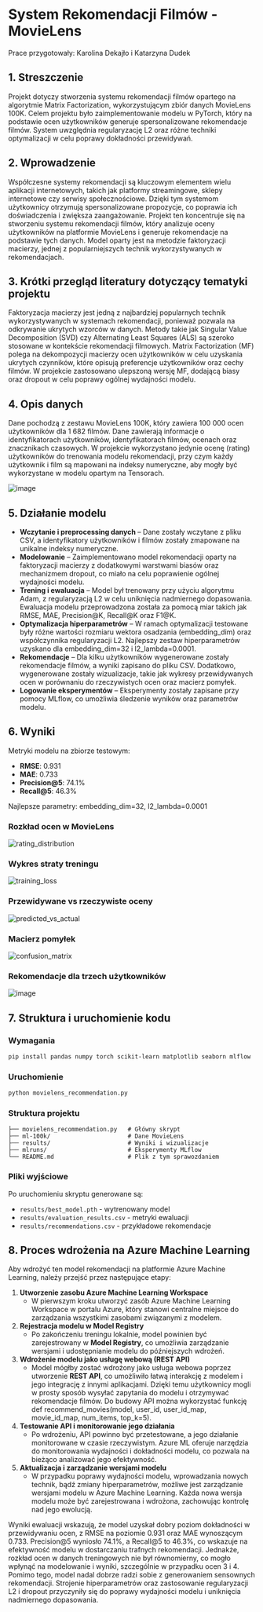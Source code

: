 # System Rekomendacji Filmów - MovieLens

Prace przygotowały:
Karolina Dekajło i Katarzyna Dudek

## 1. Streszczenie
Projekt dotyczy stworzenia systemu rekomendacji filmów opartego na algorytmie Matrix Factorization, wykorzystującym zbiór danych MovieLens 100K. Celem projektu było zaimplementowanie modelu w PyTorch, który na podstawie ocen użytkowników generuje spersonalizowane rekomendacje filmów. System uwzględnia regularyzację L2 oraz różne techniki optymalizacji w celu poprawy dokładności przewidywań.

## 2. Wprowadzenie
Współczesne systemy rekomendacji są kluczowym elementem wielu aplikacji internetowych, takich jak platformy streamingowe, sklepy internetowe czy serwisy społecznościowe. Dzięki tym systemom użytkownicy otrzymują spersonalizowane propozycje, co poprawia ich doświadczenia i zwiększa zaangażowanie. Projekt ten koncentruje się na stworzeniu systemu rekomendacji filmów, który analizuje oceny użytkowników na platformie MovieLens i generuje rekomendacje na podstawie tych danych. Model oparty jest na metodzie faktoryzacji macierzy, jednej z popularniejszych technik wykorzystywanych w rekomendacjach.

## 3. Krótki przegląd literatury dotyczący tematyki projektu
Faktoryzacja macierzy jest jedną z najbardziej popularnych technik wykorzystywanych w systemach rekomendacji, ponieważ pozwala na odkrywanie ukrytych wzorców w danych. Metody takie jak Singular Value Decomposition (SVD) czy Alternating Least Squares (ALS) są szeroko stosowane w kontekście rekomendacji filmowych. Matrix Factorization (MF) polega na dekompozycji macierzy ocen użytkowników w celu uzyskania ukrytych czynników, które opisują preferencje użytkowników oraz cechy filmów. W projekcie zastosowano ulepszoną wersję MF, dodającą biasy oraz dropout w celu poprawy ogólnej wydajności modelu.

## 4. Opis danych
Dane pochodzą z zestawu MovieLens 100K, który zawiera 100 000 ocen użytkowników dla 1 682 filmów. Dane zawierają informacje o identyfikatorach użytkowników, identyfikatorach filmów, ocenach oraz znacznikach czasowych. W projekcie wykorzystano jedynie ocenę (rating) użytkowników do trenowania modelu rekomendacji, przy czym każdy użytkownik i film są mapowani na indeksy numeryczne, aby mogły być wykorzystane w modelu opartym na Tensorach.

![image](https://github.com/user-attachments/assets/61e0c6a1-2458-4a63-8e4f-52403f1c0830)

## 5. Działanie modelu
- **Wczytanie i preprocessing danych** – Dane zostały wczytane z pliku CSV, a identyfikatory użytkowników i filmów zostały zmapowane na unikalne indeksy numeryczne.
- **Modelowanie** – Zaimplementowano model rekomendacji oparty na faktoryzacji macierzy z dodatkowymi warstwami biasów oraz mechanizmem dropout, co miało na celu poprawienie ogólnej wydajności modelu.
- **Trening i ewaluacja** – Model był trenowany przy użyciu algorytmu Adam, z regularyzacją L2 w celu uniknięcia nadmiernego dopasowania. Ewaluacja modelu przeprowadzona została za pomocą miar takich jak RMSE, MAE, Precision@K, Recall@K oraz F1@K.
- **Optymalizacja hiperparametrów** – W ramach optymalizacji testowane były różne wartości rozmiaru wektora osadzania (embedding_dim) oraz współczynnika regularyzacji L2. Najlepszy zestaw hiperparametrów uzyskano dla embedding_dim=32 i l2_lambda=0.0001.
- **Rekomendacje** – Dla kilku użytkowników wygenerowane zostały rekomendacje filmów, a wyniki zapisano do pliku CSV. Dodatkowo, wygenerowane zostały wizualizacje, takie jak wykresy przewidywanych ocen w porównaniu do rzeczywistych ocen oraz macierz pomyłek.
- **Logowanie eksperymentów** – Eksperymenty zostały zapisane przy pomocy MLflow, co umożliwia śledzenie wyników oraz parametrów modelu.

## 6. Wyniki
Metryki modelu na zbiorze testowym:
- **RMSE**: 0.931
- **MAE**: 0.733
- **Precision@5**: 74.1%
- **Recall@5**: 46.3%

Najlepsze parametry: embedding_dim=32, l2_lambda=0.0001

### Rozkład ocen w MovieLens
![rating_distribution](https://github.com/user-attachments/assets/dc4ef01c-40d1-4ce9-80f9-12edf6d055a3)

### Wykres straty treningu
![training_loss](https://github.com/user-attachments/assets/99882539-456c-4f49-9b2b-a3b612fbf45d)

### Przewidywane vs rzeczywiste oceny
![predicted_vs_actual](https://github.com/user-attachments/assets/2408f291-15da-4710-86a1-0b6e681f9754)

### Macierz pomyłek
![confusion_matrix](https://github.com/user-attachments/assets/3fd7ae5b-380c-4281-b7b5-53f01560973a)

### Rekomendacje dla trzech użytkowników
![image](https://github.com/user-attachments/assets/2e287fc2-747f-4c85-94c4-ce131b3edeea)

## 7. Struktura i uruchomienie kodu
### Wymagania
```bash
pip install pandas numpy torch scikit-learn matplotlib seaborn mlflow
```

### Uruchomienie
```bash
python movielens_recommendation.py
```

### Struktura projektu
```
├── movielens_recommendation.py   # Główny skrypt
├── ml-100k/                      # Dane MovieLens
├── results/                      # Wyniki i wizualizacje
├── mlruns/                       # Eksperymenty MLflow
└── README.md                     # Plik z tym sprawozdaniem
```

### Pliki wyjściowe
Po uruchomieniu skryptu generowane są:
- `results/best_model.pth` - wytrenowany model
- `results/evaluation_results.csv` - metryki ewaluacji
- `results/recommendations.csv` - przykładowe rekomendacje

## 8. Proces wdrożenia na Azure Machine Learning
Aby wdrożyć ten model rekomendacji na platformie Azure Machine Learning, należy przejść przez następujące etapy:
1. **Utworzenie zasobu Azure Machine Learning Workspace**
   - W pierwszym kroku utworzyć zasób Azure Machine Learning Workspace w portalu Azure, który stanowi centralne miejsce do zarządzania wszystkimi zasobami związanymi z modelem.
2. **Rejestracja modelu w Model Registry**
   - Po zakończeniu treningu lokalnie, model powinien być zarejestrowany w **Model Registry**, co umożliwia zarządzanie wersjami i udostępnianie modelu do późniejszych wdrożeń.
3. **Wdrożenie modelu jako usługę webową (REST API)**
   - Model mógłby zostać wdrożony jako usługa webowa poprzez utworzenie **REST API**, co umożliwiło łatwą interakcję z modelem i jego integrację z innymi aplikacjami. Dzięki temu użytkownicy mogli w prosty sposób wysyłać zapytania do modelu i otrzymywać rekomendacje filmów. Do budowy API można wykorzystać funkcję def recommend_movies(model, user_id, user_id_map, movie_id_map, num_items, top_k=5).
4. **Testowanie API i monitorowanie jego działania**
   - Po wdrożeniu, API powinno być przetestowane, a jego działanie monitorowane w czasie rzeczywistym. Azure ML oferuje narzędzia do monitorowania wydajności i dokładności modelu, co pozwala na bieżąco analizować jego efektywność.
5. **Aktualizacja i zarządzanie wersjami modelu**
   - W przypadku poprawy wydajności modelu, wprowadzania nowych technik, bądź zmiany hiperparametrów, możliwe jest zarządzanie wersjami modelu w Azure Machine Learning. Każda nowa wersja modelu może być zarejestrowana i wdrożona, zachowując kontrolę nad jego ewolucją.
  
Wyniki ewaluacji wskazują, że model uzyskał dobry poziom dokładności w przewidywaniu ocen, z RMSE na poziomie 0.931 oraz MAE wynoszącym 0.733. Precision@5 wyniosło 74.1%, a Recall@5 to 46.3%, co wskazuje na efektywność modelu w dostarczaniu trafnych rekomendacji. Jednakże, rozkład ocen w danych treningowych nie był równomierny, co mogło wpłynąć na modelowanie i wyniki, szczególnie w przypadku ocen 3 i 4. Pomimo tego, model nadal dobrze radzi sobie z generowaniem sensownych rekomendacji. Strojenie hiperparametrów oraz zastosowanie regularyzacji L2 i dropout przyczyniły się do poprawy wydajności modelu i uniknięcia nadmiernego dopasowania.
